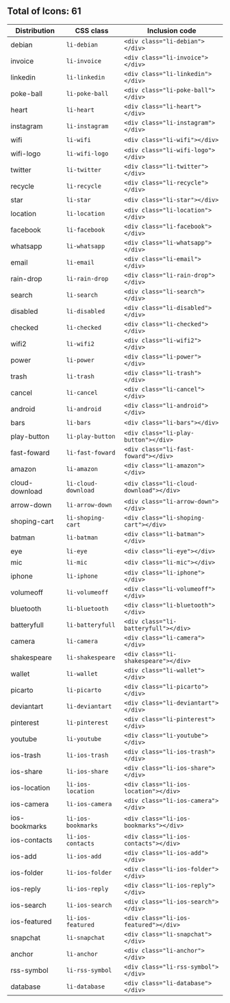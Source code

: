 ## Total of Icons: 61


| Distribution   | CSS class                | Inclusion code
| ---------------|--------------------------|-------------------------------------
| debian         | `li-debian`              | `<div class="li-debian"></div>`
| invoice        | `li-invoice`             | `<div class="li-invoice"></div>`
| linkedin       | `li-linkedin`            | `<div class="li-linkedin"></div>`
| poke-ball      | `li-poke-ball`           | `<div class="li-poke-ball"></div>`
| heart          | `li-heart`               | `<div class="li-heart"></div>`
| instagram      | `li-instagram`           | `<div class="li-instagram"></div>`
| wifi           | `li-wifi`                | `<div class="li-wifi"></div>`
| wifi-logo      | `li-wifi-logo`           | `<div class="li-wifi-logo"></div>`
| twitter        | `li-twitter`             | `<div class="li-twitter"></div>`
| recycle        | `li-recycle`             | `<div class="li-recycle"></div>`
| star           | `li-star`                | `<div class="li-star"></div>`
| location       | `li-location`            | `<div class="li-location"></div>`
| facebook       | `li-facebook`            | `<div class="li-facebook"></div>`
| whatsapp       | `li-whatsapp`            | `<div class="li-whatsapp"></div>`
| email          | `li-email`               | `<div class="li-email"></div>`
| rain-drop      | `li-rain-drop`           | `<div class="li-rain-drop"></div>`
| search         | `li-search`              | `<div class="li-search"></div>`
| disabled       | `li-disabled`            | `<div class="li-disabled"></div>`
| checked        | `li-checked`             | `<div class="li-checked"></div>`
| wifi2          | `li-wifi2`               | `<div class="li-wifi2"></div>`
| power          | `li-power`               | `<div class="li-power"></div>`
| trash          | `li-trash`               | `<div class="li-trash"></div>`
| cancel         | `li-cancel`              | `<div class="li-cancel"></div>`
| android        | `li-android`             | `<div class="li-android"></div>`
| bars           | `li-bars`                | `<div class="li-bars"></div>`
| play-button    | `li-play-button`         | `<div class="li-play-button"></div>`
| fast-foward    | `li-fast-foward`         | `<div class="li-fast-foward"></div>`
| amazon         | `li-amazon`              | `<div class="li-amazon"></div>`
| cloud-download | `li-cloud-download`      | `<div class="li-cloud-download"></div>`
| arrow-down     | `li-arrow-down`          | `<div class="li-arrow-down"></div>`
| shoping-cart   | `li-shoping-cart`        | `<div class="li-shoping-cart"></div>`
| batman         | `li-batman`              | `<div class="li-batman"></div>`
| eye            | `li-eye`                 | `<div class="li-eye"></div>`
| mic            | `li-mic`                 | `<div class="li-mic"></div>`
| iphone         | `li-iphone`              | `<div class="li-iphone"></div>`
| volumeoff      | `li-volumeoff`           | `<div class="li-volumeoff"></div>`
| bluetooth      | `li-bluetooth`           | `<div class="li-bluetooth"></div>`
| batteryfull    | `li-batteryfull`         | `<div class="li-batteryfull"></div>`
| camera         | `li-camera`              | `<div class="li-camera"></div>`
| shakespeare    | `li-shakespeare`         | `<div class="li-shakespeare"></div>`
| wallet         | `li-wallet`              | `<div class="li-wallet"></div>`
| picarto        | `li-picarto`             | `<div class="li-picarto"></div>`
| deviantart     | `li-deviantart`          | `<div class="li-deviantart"></div>`
| pinterest      | `li-pinterest`           | `<div class="li-pinterest"></div>`
| youtube        | `li-youtube`             | `<div class="li-youtube"></div>`
| ios-trash      | `li-ios-trash`           | `<div class="li-ios-trash"></div>`
| ios-share      | `li-ios-share`           | `<div class="li-ios-share"></div>`
| ios-location   | `li-ios-location`        | `<div class="li-ios-location"></div>`
| ios-camera     | `li-ios-camera`          | `<div class="li-ios-camera"></div>`
| ios-bookmarks  | `li-ios-bookmarks`       | `<div class="li-ios-bookmarks"></div>`
| ios-contacts   | `li-ios-contacts`        | `<div class="li-ios-contacts"></div>`
| ios-add        | `li-ios-add`             | `<div class="li-ios-add"></div>`
| ios-folder     | `li-ios-folder`          | `<div class="li-ios-folder"></div>`
| ios-reply      | `li-ios-reply`           | `<div class="li-ios-reply"></div>`
| ios-search     | `li-ios-search`          | `<div class="li-ios-search"></div>`
| ios-featured   | `li-ios-featured`        | `<div class="li-ios-featured"></div>`
| snapchat       | `li-snapchat`            | `<div class="li-snapchat"></div>`
| anchor         | `li-anchor`              | `<div class="li-anchor"></div>`
| rss-symbol     | `li-rss-symbol`          | `<div class="li-rss-symbol"></div>`
| database       | `li-database`            | `<div class="li-database"></div>`















